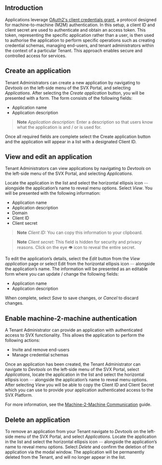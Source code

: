## Introduction

Applications leverage [OAuth2's client credentials grant](https://oauth.net/2/grant-types/client-credentials/), a protocol designed for machine-to-machine (M2M) authentication. In this setup, a client ID and client secret are used to authenticate and obtain an access token. This token, representing the specific application rather than a user, is then used to authorise the application to perform specific operations such as creating credential schemas, managing end-users, and tenant administrators within the context of a particular Tenant. This approach enables secure and controlled access for services.

## Create an application

Tenant Administrators can create a new application by navigating to _Devtools_ on the left-side menu of the SVX Portal, and selecting _Applications_. After selecting the _Create application_ button, you will be presented with a form. The form consists of the following fields:
* Application name
* Application description

> **Note**
> _Application description:_ Enter a description so that users know what the application is and / or is used for.

Once all required fields are complete select the Create application button and the application will appear in a list with a designated Client ID.

## View and edit an application

Tenant Administrators can view applications by navigating to _Devtools_ on the left-side menu of the SVX Portal, and selecting _Applications_.

Locate the application in the list and select the horizontal ellipsis icon ⋯ alongside the application’s name to reveal menu options. Select _View_. You will be presented with the following information:
* Application name
* Application description
* Domain
* Client ID
* Client secret

> **Note**
> _Client ID:_ You can copy this information to your clipboard.

> **Note**
> _Client secret:_ This field is hidden for security and privacy reasons. Click on the eye 👁 icon to reveal the entire secret.

To edit the application’s details, select the _Edit_ button from the _View application_ page or select Edit from the horizontal ellipsis icon ⋯ alongside the application’s name. The information will be presented as an editable form where you can update / change the following fields:
* Application name
* Application description

When complete, select _Save_ to save changes, or _Cancel_ to discard changes.

## Enable machine-2-machine authentication

A Tenant Administrator can provide an application with authenticated access to SVX functionality. This allows the application to perform the following actions:
* Invite and remove end-users
* Manage credential schemas

Once an application has been created, the Tenant Administrator can navigate to _Devtools_ on the left-side menu of the SVX Portal, select _Applications_, locate the application in the list and select the horizontal ellipsis icon ⋯ alongside the application’s name to reveal menu options. After selecting _View_ you will be able to copy the Client ID and Client Secret which you can use to provide your application authenticated access to the SVX Platform.

For more information, see the [Machine-2-Machine Communication](/guides/api-guides/machine-2-machine-communication.md) guide.

## Delete an application

To remove an application from your Tenant navigate to _Devtools_ on the left-side menu of the SVX Portal, and select _Applications_. Locate the application in the list and select the horizontal ellipsis icon ⋯ alongside the application’s name to reveal menu options. Select _Delete_ and confirm the deletion of the application via the modal window. The application will be permanently deleted from the Tenant, and will no longer appear in the list.
